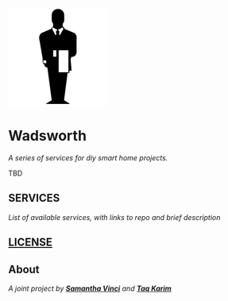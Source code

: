 ![butler](https://github.com/Svinci131/wadsworth/blob/master/assets/butler.png?raw=true)

# Wadsworth

*A series of services for diy smart home projects.*

TBD

## SERVICES

*List of available services, with links to repo and brief description*


## [LICENSE](https://github.com/Svinci131/wadsworth/blob/master/LICENSE)

## About
*A joint project by **[Samantha Vinci](http://samanthavinci.com)** and **[Taq Karim](https://github.com/mottaquikarim)***

